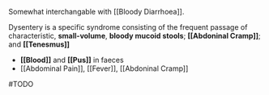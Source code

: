 Somewhat interchangable with [[Bloody Diarrhoea]].

Dysentery is a specific syndrome consisting of the frequent passage of characteristic, **small-volume**, **bloody mucoid stools**; **[[Abdoninal Cramp]]**; and **[[Tenesmus]]**

- **[[Blood]]** and **[[Pus]]** in faeces
- [[Abdominal Pain]], [[Fever]], [[Abdoninal Cramp]]

#TODO 
